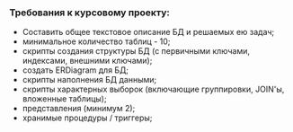 ### Требования к курсовому проекту:
* Составить общее текстовое описание БД и решаемых ею задач;
* минимальное количество таблиц - 10;
* скрипты создания структуры БД (с первичными ключами, индексами, внешними ключами);
* создать ERDiagram для БД;
* скрипты наполнения БД данными;
* скрипты характерных выборок (включающие группировки, JOIN'ы, вложенные таблицы);
* представления (минимум 2);
* хранимые процедуры / триггеры;
